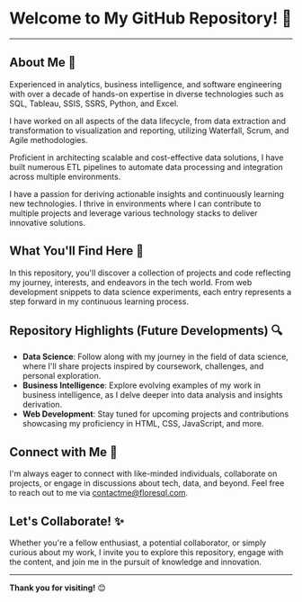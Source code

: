 # Welcome to My GitHub Repository! 🚀

---

## About Me 🌟
Experienced in analytics, business intelligence, and software engineering with over a decade of hands-on expertise in diverse technologies such as SQL, Tableau, SSIS, SSRS, Python, and Excel.

I have worked on all aspects of the data lifecycle, from data extraction and transformation to visualization and reporting, utilizing Waterfall, Scrum, and Agile methodologies.

Proficient in architecting scalable and cost-effective data solutions, I have built numerous ETL pipelines to automate data processing and integration across multiple environments.

I have a passion for deriving actionable insights and continuously learning new technologies. I thrive in environments where I can contribute to multiple projects and leverage various technology stacks to deliver innovative solutions.

## What You'll Find Here 💼
In this repository, you'll discover a collection of projects and code reflecting my journey, interests, and endeavors in the tech world. From web development snippets to data science experiments, each entry represents a step forward in my continuous learning process.

## Repository Highlights (Future Developments) 🔍
- **Data Science**: Follow along with my journey in the field of data science, where I'll share projects inspired by coursework, challenges, and personal exploration.
- **Business Intelligence**: Explore evolving examples of my work in business intelligence, as I delve deeper into data analysis and insights derivation. 
- **Web Development**: Stay tuned for upcoming projects and contributions showcasing my proficiency in HTML, CSS, JavaScript, and more. 

## Connect with Me 🤝
I'm always eager to connect with like-minded individuals, collaborate on projects, or engage in discussions about tech, data, and beyond. Feel free to reach out to me via [contactme@floresql.com](mailto:contactme@floresql.com).

## Let's Collaborate! ✨
Whether you're a fellow enthusiast, a potential collaborator, or simply curious about my work, I invite you to explore this repository, engage with the content, and join me in the pursuit of knowledge and innovation.

---

**Thank you for visiting!** 😊
